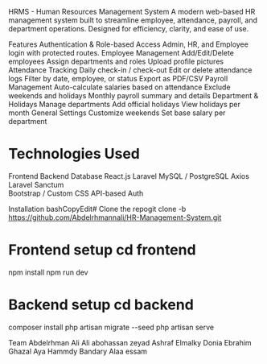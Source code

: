 HRMS - Human Resources Management System
A modern web-based HR management system built to streamline employee, attendance, payroll, and department operations. Designed for efficiency, clarity, and ease of use.


 Features
       Authentication & Role-based Access
      Admin, HR, and Employee login with protected routes.
       Employee Management
      Add/Edit/Delete employees
      Assign departments and roles
      Upload profile pictures
 Attendance Tracking
      Daily check-in / check-out
      Edit or delete attendance logs
      Filter by date, employee, or status
      Export as PDF/CSV
 Payroll Management
      Auto-calculate salaries based on attendance
      Exclude weekends and holidays
      Monthly payroll summary and details
 Department & Holidays
    Manage departments
    Add official holidays
    View holidays per month
 General Settings
    Customize weekends
    Set base salary per department



# Technologies Used
Frontend	Backend	Database
React.js	Laravel	MySQL / PostgreSQL
Axios	Laravel Sanctum	 
Bootstrap / Custom CSS	API-based Auth	 
 






































    
Installation
bashCopyEdit# Clone the repogit clone -b  https://github.com/Abdelrhmannali/HR-Management-System.git
# Frontend setup cd frontend
npm install
npm run dev
# Backend setup cd backend
composer install
php artisan migrate --seed
php artisan serve

 Team
  Abdelrhman Ali Ali abohassan 
  zeyad Ashraf Elmalky
  Donia Ebrahim Ghazal
  Aya Hammdy Bandary
  Alaa essam

